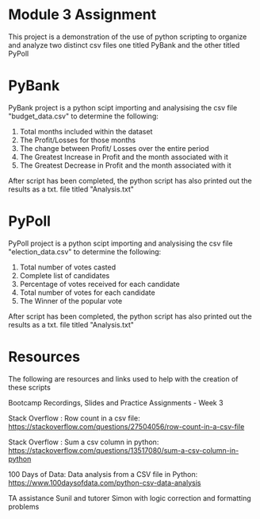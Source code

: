 # Module 3 Assignment

This project is a demonstration of the use of python scripting to organize and analyze two distinct csv files one titled PyBank and the other titled PyPoll

# PyBank
PyBank project is a python scipt importing and analysising the csv file "budget_data.csv" to determine the following:

1. Total months included within the dataset
2. The Profit/Losses for those months
3. The change between Profit/ Losses over the entire period
5. The Greatest Increase in Profit and the month associated with it
6. The Greatest Decrease in Profit and the month associated with it

After script has been completed, the python script has also printed out the results as a txt. file titled "Analysis.txt" 

# PyPoll
PyPoll project is a python scipt importing and analysising the csv file "election_data.csv" to determine the following:

1. Total number of votes casted
2. Complete list of candidates
3. Percentage of votes received for each candidate
4. Total number of votes for each candidate
5. The Winner of the popular vote

After script has been completed, the python script has also printed out the results as a txt. file titled "Analysis.txt" 

# Resources
The following are resources and links used to help with the creation of these scripts

Bootcamp Recordings, Slides and Practice Assignments - Week 3

Stack Overflow : Row count in a csv file: 
https://stackoverflow.com/questions/27504056/row-count-in-a-csv-file

Stack Overflow : Sum a csv column in python:
https://stackoverflow.com/questions/13517080/sum-a-csv-column-in-python

100 Days of Data: Data analysis from a CSV file in Python: 
https://www.100daysofdata.com/python-csv-data-analysis

TA assistance Sunil and tutorer Simon with logic correction and formatting problems 
